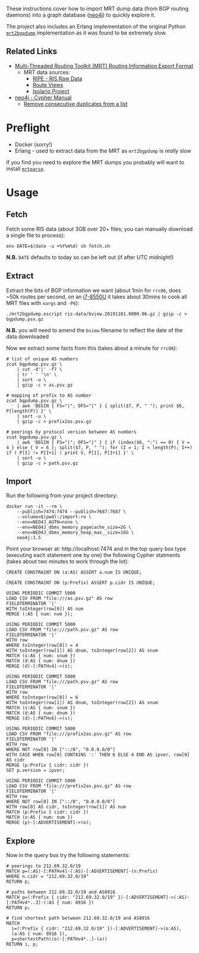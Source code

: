 These instructions cover how to import MRT dump data (from BGP routing daemons) into a graph database ([neo4j](https://neo4j.com/)) to quickly explore it.

The project also includes an Erlang implementation of the original Python [`mrt2bgpdump`](https://github.com/t2mune/mrtparse) implementation as it was found to be extremely slow.

## Related Links

 * [Multi-Threaded Routing Toolkit (MRT) Routing Information Export Format](https://tools.ietf.org/html/rfc6396)
     * MRT data sources:
         * [RIPE - RIS Raw Data](https://www.ripe.net/analyse/internet-measurements/routing-information-service-ris/ris-raw-data)
         * [Route Views](http://www.routeviews.org)
         * [Isolario Project](https://www.isolario.it)
 * [neo4j - Cypher Manual](https://neo4j.com/docs/cypher-manual/current/)
     * [Remove consecutive duplicates from a list](https://markhneedham.com/blog/2019/01/12/neo4j-cypher-remove-consecutive-duplicates/)

# Preflight

 * Docker (sorry!)
 * Erlang - used to extract data from the MRT as `mrt2bgpdump` is *really* slow

If you find you need to explore the MRT dumps you probably will want to install [`mrtparse`](https://github.com/t2mune/mrtparse).

# Usage

## Fetch

Fetch some RIS data (about 3GB over 20+ files; you can manually download a single file to process):

    env DATE=$(date -u +%Y%m%d) sh fetch.sh

**N.B.** `DATE` defaults to today so can be left out (if after UTC midnight!) 

## Extract

Extract the bits of BGP information we want (about 1min for `rrc06`, does ~50k routes per second, on an [i7-8550U](https://ark.intel.com/content/www/us/en/ark/products/122589/intel-core-i7-8550u-processor-8m-cache-up-to-4-00-ghz.html) it takes about 30mins to cook all MRT files with `xargs` and `-P6`):

    ./mrt2bgpdump.escript ris-data/bview.20191101.0000.06.gz | gzip -c > bgpdump.psv.gz

**N.B.** you will need to amend the `bview` filename to reflect the date of the data downloaded

Now we extract some facts from this (takes about a minute for `rrc06`):

    # list of unique AS numbers
    zcat bgpdump.psv.gz \
        | cut -d'|' -f7 \
        | tr ' ' '\n' \
        | sort -u \
        | gzip -c > as.psv.gz

    # mapping of prefix to AS number
    zcat bgpdump.psv.gz \
        | awk 'BEGIN { FS="|"; OFS="|" } { split($7, P, " "); print $6, P[length(P)] }' \
        | sort -u \
        | gzip -c > prefix2as.psv.gz

    # peerings by protocol version between AS numbers
    zcat bgpdump.psv.gz \
        | awk 'BEGIN { FS="|"; OFS="|" } { if (index($6, ":") == 0) { V = 4 } else { V = 6 }; split($7, P, " "); for (I = 1; I < length(P); I++) if ( P[I] != P[I+1] ) print V, P[I], P[I+1] }' \
        | sort -u \
        | gzip -c > path.psv.gz

## Import

Run the following from your project directory:

    docker run -it --rm \
        --publish=7474:7474 --publish=7687:7687 \
        --volume=$(pwd):/import:ro \
        --env=NEO4J_AUTH=none \
        --env=NEO4J_dbms_memory_pagecache_size=2G \
        --env=NEO4J_dbms_memory_heap_max__size=16G \
        neo4j:3.5

Point your browser at: http://localhost:7474 and in the top query box type (executing each statement one by one) the following Cypher statments (takes about two minutes to work through the lot):

    CREATE CONSTRAINT ON (a:AS) ASSERT a.num IS UNIQUE;

    CREATE CONSTRAINT ON (p:Prefix) ASSERT p.cidr IS UNIQUE;

    USING PERIODIC COMMIT 5000
    LOAD CSV FROM "file:///as.psv.gz" AS row
    FIELDTERMINATOR '|'
    WITH toInteger(row[0]) AS num
    MERGE (:AS { num: num });

    USING PERIODIC COMMIT 5000
    LOAD CSV FROM "file:///path.psv.gz" AS row
    FIELDTERMINATOR '|'
    WITH row
    WHERE toInteger(row[0]) = 4
    WITH toInteger(row[1]) AS dnum, toInteger(row[2]) AS snum
    MATCH (s:AS { num: snum })
    MATCH (d:AS { num: dnum })
    MERGE (d)-[:PATHv4]->(s);

    USING PERIODIC COMMIT 5000
    LOAD CSV FROM "file:///path.psv.gz" AS row
    FIELDTERMINATOR '|'
    WITH row
    WHERE toInteger(row[0]) = 6
    WITH toInteger(row[1]) AS dnum, toInteger(row[2]) AS snum
    MATCH (s:AS { num: snum })
    MATCH (d:AS { num: dnum })
    MERGE (d)-[:PATHv6]->(s);

    USING PERIODIC COMMIT 5000
    LOAD CSV FROM "file:///prefix2as.psv.gz" AS row
    FIELDTERMINATOR '|'
    WITH row
    WHERE NOT row[0] IN ["::/0", "0.0.0.0/0"]
    WITH CASE WHEN row[0] CONTAINS ':' THEN 6 ELSE 4 END AS ipver, row[0] AS cidr
    MERGE (p:Prefix { cidr: cidr })
    SET p.version = ipver;

    USING PERIODIC COMMIT 5000
    LOAD CSV FROM "file:///prefix2as.psv.gz" AS row
    FIELDTERMINATOR '|'
    WITH row
    WHERE NOT row[0] IN ["::/0", "0.0.0.0/0"]
    WITH row[0] AS cidr, toInteger(row[1]) AS num
    MATCH (p:Prefix { cidr: cidr })
    MATCH (o:AS { num: num })
    MERGE (p)-[:ADVERTISEMENT]->(o);

## Explore

Now in the query box try the following statements:

    # peerings to 212.69.32.0/19
    MATCH p=(:AS)-[:PATHv4]-(:AS)-[:ADVERTISEMENT]-(n:Prefix)
    WHERE n.cidr = "212.69.32.0/19"
    RETURN p;

    # paths between 212.69.32.0/19 and AS8916
    MATCH p=(:Prefix { cidr: "212.69.32.0/19" })-[:ADVERTISEMENT]->(:AS)-[:PATHv4*..3]-(:AS { num: 8916 })
    RETURN p;

    # find shortest path between 212.69.32.0/19 and AS8916
    MATCH
      i=(:Prefix { cidr: "212.69.32.0/19" })-[:ADVERTISEMENT]->(o:AS),
      (a:AS { num: 8916 }),
      p=shortestPath((o)-[:PATHv4*..]-(a))
    RETURN i, p;
